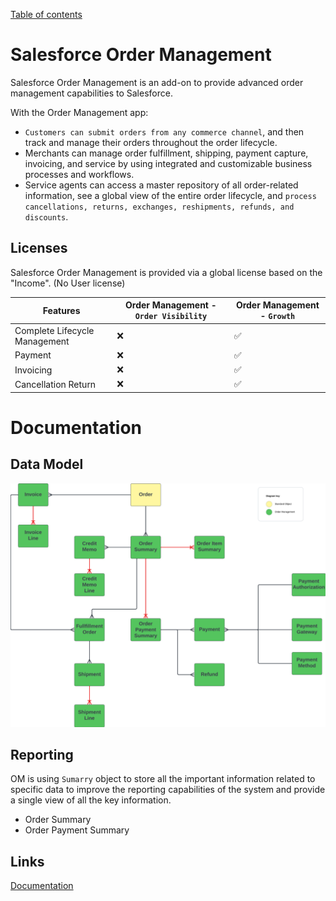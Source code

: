 [Table of contents](../Documentation.md)
# Salesforce Order Management
Salesforce Order Management is an add-on to provide advanced order management capabilities to Salesforce. 

With the Order Management app:

- `Customers can submit orders from any commerce channel`, and then track and manage their orders throughout the order lifecycle.
- Merchants can manage order fulfillment, shipping, payment capture, invoicing, and service by using integrated and customizable business processes and workflows.
- Service agents can access a master repository of all order-related information, see a global view of the entire order lifecycle, and `process cancellations, returns, exchanges, reshipments, refunds, and discounts`.

## Licenses
Salesforce Order Management is provided via a global license based on the "Income". (No User license)

|Features | Order Management - `Order Visibility` | Order Management - `Growth`
|--|--|--|
|Complete Lifecycle Management| ❌ |✅
|Payment| ❌ |✅
|Invoicing| ❌ |✅
|Cancellation Return| ❌ |✅

# Documentation

## Data Model
![Data Model](../../Images/CTA%20-%20Diagrams%20-%20Order%20Management.png)

## Reporting
OM is using `Sumarry` object to store all the important information related to specific data to improve the reporting capabilities of the system and provide a single view of all the key information.
- Order Summary
- Order Payment Summary



## Links

[Documentation](https://help.salesforce.com/s/articleView?id=sf.om_order_management.htm&type=5)
